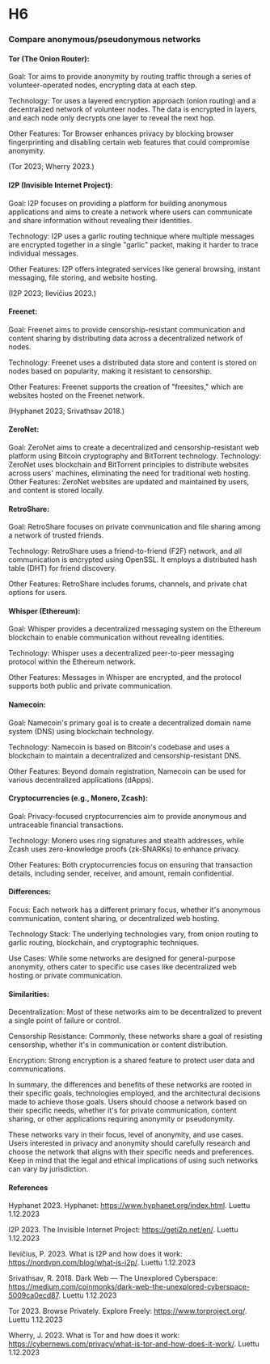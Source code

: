 # H6

### Compare anonymous/pseudonymous networks

#### Tor (The Onion Router):
Goal: Tor aims to provide anonymity by routing traffic through a series of volunteer-operated nodes, encrypting data at each step.

Technology: Tor uses a layered encryption approach (onion routing) and a decentralized network of volunteer nodes. The data is encrypted in layers, and each node only decrypts one layer to reveal the next hop.

Other Features: Tor Browser enhances privacy by blocking browser fingerprinting and disabling certain web features that could compromise anonymity.

(Tor 2023; Wherry 2023.)

#### I2P (Invisible Internet Project):
Goal: I2P focuses on providing a platform for building anonymous applications and aims to create a network where users can communicate and share information without revealing their identities.

Technology: I2P uses a garlic routing technique where multiple messages are encrypted together in a single "garlic" packet, making it harder to trace individual messages.

Other Features: I2P offers integrated services like general browsing, instant messaging, file storing, and website hosting.

(I2P 2023; Ilevičius 2023.)

#### Freenet:
Goal: Freenet aims to provide censorship-resistant communication and content sharing by distributing data across a decentralized network of nodes.

Technology: Freenet uses a distributed data store and content is stored on nodes based on popularity, making it resistant to censorship.

Other Features: Freenet supports the creation of "freesites," which are websites hosted on the Freenet network.

(Hyphanet 2023; Srivathsav 2018.)

#### ZeroNet:
Goal: ZeroNet aims to create a decentralized and censorship-resistant web platform using Bitcoin cryptography and BitTorrent technology.
Technology: ZeroNet uses blockchain and BitTorrent principles to distribute websites across users' machines, eliminating the need for traditional web hosting.
Other Features: ZeroNet websites are updated and maintained by users, and content is stored locally.

#### RetroShare:
Goal: RetroShare focuses on private communication and file sharing among a network of trusted friends.

Technology: RetroShare uses a friend-to-friend (F2F) network, and all communication is encrypted using OpenSSL. It employs a distributed hash table (DHT) for friend discovery.

Other Features: RetroShare includes forums, channels, and private chat options for users.

#### Whisper (Ethereum):
Goal: Whisper provides a decentralized messaging system on the Ethereum blockchain to enable communication without revealing identities.

Technology: Whisper uses a decentralized peer-to-peer messaging protocol within the Ethereum network.

Other Features: Messages in Whisper are encrypted, and the protocol supports both public and private communication.

#### Namecoin:
Goal: Namecoin's primary goal is to create a decentralized domain name system (DNS) using blockchain technology.

Technology: Namecoin is based on Bitcoin's codebase and uses a blockchain to maintain a decentralized and censorship-resistant DNS.

Other Features: Beyond domain registration, Namecoin can be used for various decentralized applications (dApps).

#### Cryptocurrencies (e.g., Monero, Zcash):
Goal: Privacy-focused cryptocurrencies aim to provide anonymous and untraceable financial transactions.

Technology: Monero uses ring signatures and stealth addresses, while Zcash uses zero-knowledge proofs (zk-SNARKs) to enhance privacy.

Other Features: Both cryptocurrencies focus on ensuring that transaction details, including sender, receiver, and amount, remain confidential.

#### Differences:

Focus: Each network has a different primary focus, whether it's anonymous communication, content sharing, or decentralized web hosting.

Technology Stack: The underlying technologies vary, from onion routing to garlic routing, blockchain, and cryptographic techniques.

Use Cases: While some networks are designed for general-purpose anonymity, others cater to specific use cases like decentralized web hosting or private communication.

#### Similarities:
Decentralization: Most of these networks aim to be decentralized to prevent a single point of failure or control.

Censorship Resistance: Commonly, these networks share a goal of resisting censorship, whether it's in communication or content distribution.

Encryption: Strong encryption is a shared feature to protect user data and communications.

In summary, the differences and benefits of these networks are rooted in their specific goals, technologies employed, and the architectural decisions made to achieve those goals. Users should choose a network based on their specific needs, whether it's for private communication, content sharing, or other applications requiring anonymity or pseudonymity.

These networks vary in their focus, level of anonymity, and use cases. Users interested in privacy and anonymity should carefully research and choose the network that aligns with their specific needs and preferences. Keep in mind that the legal and ethical implications of using such networks can vary by jurisdiction.

#### References
Hyphanet 2023. Hyphanet: https://www.hyphanet.org/index.html. Luettu 1.12.2023

I2P 2023. The Invisible Internet Project: https://geti2p.net/en/. Luettu 1.12.2023

Ilevičius, P. 2023. What is I2P and how does it work: https://nordvpn.com/blog/what-is-i2p/. Luettu 1.12.2023

Srivathsav, R. 2018. Dark Web — The Unexplored Cyberspace: https://medium.com/coinmonks/dark-web-the-unexplored-cyberspace-5009ca0ecd87. Luettu 1.12.2023

Tor 2023. Browse Privately. Explore Freely: https://www.torproject.org/. Luettu 1.12.2023

Wherry, J. 2023. What is Tor and how does it work: https://cybernews.com/privacy/what-is-tor-and-how-does-it-work/.  Luettu 1.12.2023
